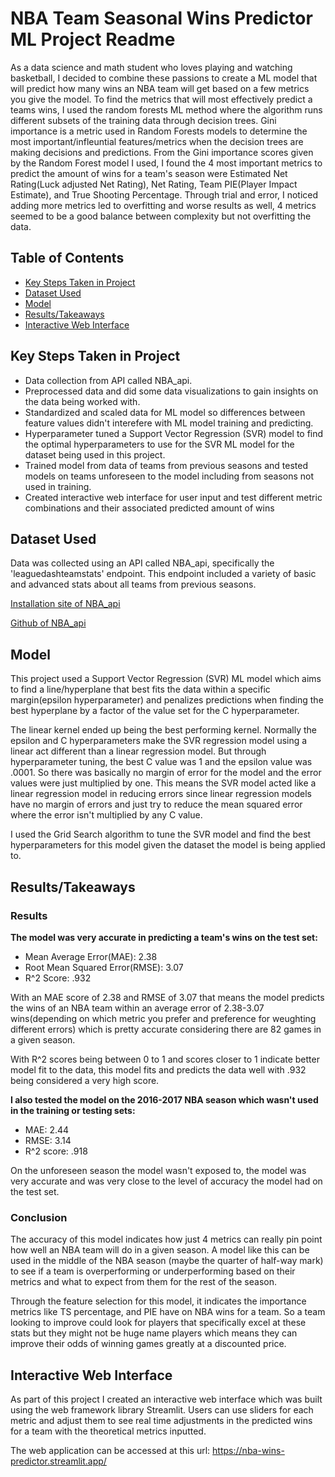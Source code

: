# NBA Team Seasonal Wins Predictor ML Project Readme

As a data science and math student who loves playing and watching basketball, I decided to combine these passions to create a ML model that will predict how many wins an NBA team will get based on a few metrics you give the model. To find the metrics that will most effectively predict a teams wins, I used the random forests ML method where the algorithm runs different subsets of the training data through decision trees. Gini importance is a metric used in Random Forests models to determine the most important/infleuntial features/metrics when the decision trees are making decisions and predictions. From the Gini importance scores given by the Random Forest model I used, I found the 4 most important metrics to predict the amount of wins for a team's season were Estimated Net Rating(Luck adjusted Net Rating), Net Rating, Team PIE(Player Impact Estimate), and True Shooting Percentage. Through trial and error, I noticed adding more metrics led to overfitting and worse results as well, 4 metrics seemed to be a good balance between complexity but not overfitting the data.

## Table of Contents
- [Key Steps Taken in Project](#Key-Steps-Taken-in-Project)
- [Dataset Used](#Dataset-Used)
- [Model](#Model)
- [Results/Takeaways](#Results/Takeaways)
- [Interactive Web Interface](#Interactive-Web-Interface)

## Key Steps Taken in Project
- Data collection from API called NBA_api.
- Preprocessed data and did some data visualizations to gain insights on the data being worked with.
- Standardized and scaled data for ML model so differences between feature values didn't interefere with ML model training and predicting.
- Hyperparameter tuned a Support Vector Regression (SVR) model to find the optimal hyperparameters to use for the SVR ML model for the dataset being used in this project.
- Trained model from data of teams from previous seasons and tested models on teams unforeseen to the model including from seasons not used in training.
- Created interactive web interface for user input and test different metric combinations and their associated predicted amount of wins

## Dataset Used
Data was collected using an API called NBA_api, specifically the 'leaguedashteamstats' endpoint. This endpoint included a variety of basic and advanced stats about all teams from previous seasons.

 [Installation site of NBA_api](https://pypi.org/project/nba-api/)

[Github of NBA_api](https://github.com/swar/nba_api)

## Model
This project used a Support Vector Regression (SVR) ML model which aims to find a line/hyperplane that best fits the data within a specific margin(epsilon hyperparameter) and penalizes predictions when finding the best hyperplane by a factor of the value set for the C hyperparameter.

The linear kernel ended up being the best performing kernel. Normally the epsilon and C hyperparameters make the SVR regression model using a linear act different than a linear regression model. But through hyperparameter tuning, the best C value was 1 and the epsilon value was .0001. So there was basically no margin of error for the model and the error values were just multiplied by one. This means the SVR model acted like a linear regression model in reducing errors since linear regression models have no margin of errors and just try to reduce the mean squared error where the error isn't multiplied by any C value.

I used the Grid Search algorithm to tune the SVR model and find the best hyperparameters for this model given the dataset the model is being applied to.

## Results/Takeaways
### Results
**The model was very accurate in predicting a team's wins on the test set:**
- Mean Average Error(MAE): 2.38
- Root Mean Squared Error(RMSE): 3.07
- R^2 Score: .932

With an MAE score of 2.38 and RMSE of 3.07 that means the model predicts the wins of an NBA team within an average error of 2.38-3.07 wins(depending on which metric you prefer and preference for weughting different errors) which is pretty accurate considering there are 82 games in a given season.

With R^2 scores being between 0 to 1 and scores closer to 1 indicate better model fit to the data, this model fits and predicts the data well with .932 being considered a very high score.

**I also tested the model on the 2016-2017 NBA season which wasn't used in the training or testing sets:**
- MAE: 2.44
- RMSE: 3.14
- R^2 score: .918

On the unforeseen season the model wasn't exposed to, the model was very accurate and was very close to the level of accuracy the model had on the test set.

### Conclusion

The accuracy of this model indicates how just 4 metrics can really pin point how well an NBA team will do in a given season. A model like this can be used in the middle of the NBA season (maybe the quarter of half-way mark) to see if a team is overperforming or underperforming based on their metrics and what to expect from them for the rest of the season.

Through the feature selection for this model, it indicates the importance metrics like TS percentage, and PIE have on NBA wins for a team. So a team looking to improve could look for players that specifically excel at these stats but they might not be huge name players which means they can improve their odds of winning games greatly at a discounted price.

## Interactive Web Interface

As part of this project I created an interactive web interface which was built using the web framework library Streamlit.
Users can use sliders for each metric and adjust them to see real time adjustments in the predicted wins for a team with the theoretical metrics inputted.

The web application can be accessed at this url: https://nba-wins-predictor.streamlit.app/
